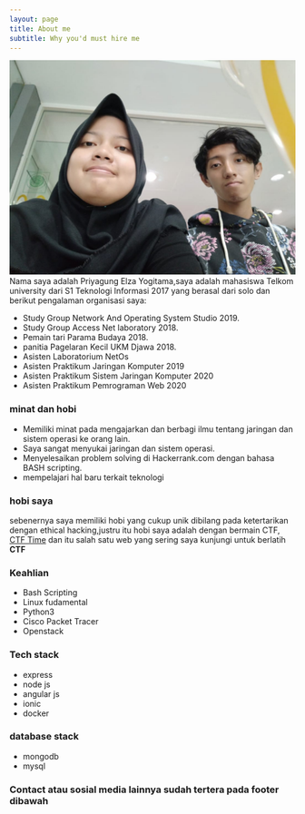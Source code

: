```yaml
---
layout: page
title: About me
subtitle: Why you'd must hire me
---
```

![](/img/picAboutMe.jpeg)
Nama saya adalah Priyagung Elza Yogitama,saya adalah mahasiswa Telkom university dari S1 Teknologi Informasi 2017 yang berasal dari solo dan berikut pengalaman organisasi saya:

- Study Group Network And Operating System Studio 2019.
- Study Group Access Net laboratory 2018.
- Pemain tari Parama Budaya 2018.
- panitia Pagelaran Kecil UKM Djawa 2018.
- Asisten Laboratorium NetOs
- Asisten Praktikum Jaringan Komputer 2019
- Asisten Praktikum Sistem Jaringan Komputer 2020
- Asisten Praktikum Pemrograman Web 2020
### minat dan hobi
- Memiliki minat pada mengajarkan dan berbagi ilmu tentang jaringan dan sistem operasi ke orang lain.
- Saya sangat menyukai jaringan dan sistem operasi.
- Menyelesaikan problem solving di Hackerrank.com dengan bahasa BASH scripting.
- mempelajari hal baru terkait teknologi

### hobi saya

sebenernya saya memiliki hobi yang cukup unik dibilang pada ketertarikan dengan ethical hacking,justru itu hobi saya adalah dengan bermain CTF, [CTF Time](https://ctftime.org) dan itu salah satu web yang sering saya kunjungi untuk berlatih **CTF**

### Keahlian
- Bash Scripting
- Linux fudamental
- Python3 
- Cisco Packet Tracer
- Openstack

### Tech stack
- express
- node js
- angular js
- ionic
- docker


### database stack
- mongodb
- mysql

### Contact atau sosial media lainnya sudah tertera pada footer dibawah

